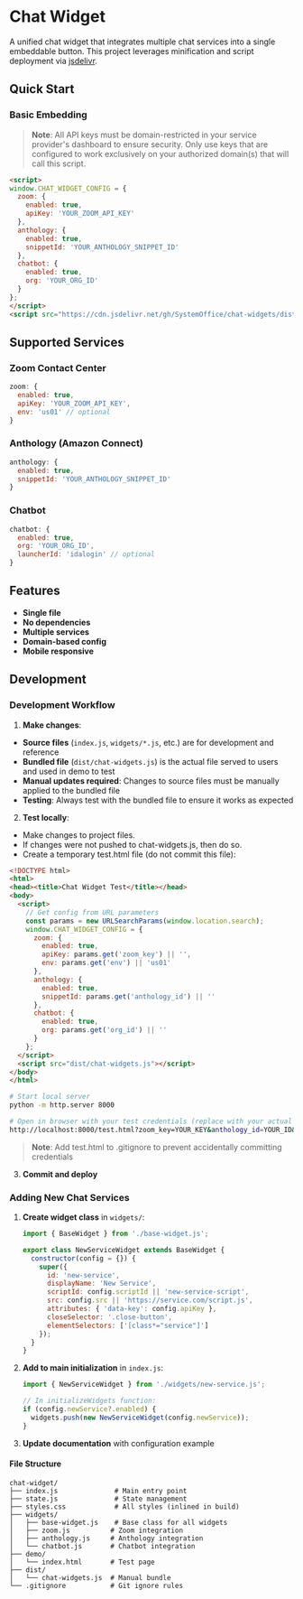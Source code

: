 # Chat Widget

A unified chat widget that integrates multiple chat services into a single embeddable button. This project leverages minification and script deployment via [jsdelivr](https://www.jsdelivr.com/).

## Quick Start

### Basic Embedding

> **Note**: All API keys must be domain-restricted in your service provider's dashboard to ensure security. Only use keys that are configured to work exclusively on your authorized domain(s) that will call this script.

```html
<script>
window.CHAT_WIDGET_CONFIG = {
  zoom: { 
    enabled: true, 
    apiKey: 'YOUR_ZOOM_API_KEY'
  },
  anthology: { 
    enabled: true, 
    snippetId: 'YOUR_ANTHOLOGY_SNIPPET_ID'
  },
  chatbot: { 
    enabled: true, 
    org: 'YOUR_ORG_ID'
  }
};
</script>
<script src="https://cdn.jsdelivr.net/gh/SystemOffice/chat-widgets/dist/chat-widgets.min.js"></script>
```

## Supported Services

### Zoom Contact Center
```javascript
zoom: {
  enabled: true,
  apiKey: 'YOUR_ZOOM_API_KEY',
  env: 'us01' // optional
}
```

### Anthology (Amazon Connect)
```javascript
anthology: {
  enabled: true,
  snippetId: 'YOUR_ANTHOLOGY_SNIPPET_ID'
}
```

### Chatbot
```javascript
chatbot: {
  enabled: true,
  org: 'YOUR_ORG_ID',
  launcherId: 'idalogin' // optional
}
```

## Features

- **Single file**
- **No dependencies**
- **Multiple services**
- **Domain-based config**
- **Mobile responsive**

## Development

### Development Workflow

1. **Make changes**:
- **Source files** (`index.js`, `widgets/*.js`, etc.) are for development and reference
- **Bundled file** (`dist/chat-widgets.js`) is the actual file served to users and used in demo to test
- **Manual updates required**: Changes to source files must be manually applied to the bundled file
- **Testing**: Always test with the bundled file to ensure it works as expected

2. **Test locally**:
  - Make changes to project files.
  - If changes were not pushed to chat-widgets.js, then do so.
  - Create a temporary test.html file (do not commit this file):

   ```html
   <!DOCTYPE html>
   <html>
   <head><title>Chat Widget Test</title></head>
   <body>
     <script>
       // Get config from URL parameters
       const params = new URLSearchParams(window.location.search);
       window.CHAT_WIDGET_CONFIG = {
         zoom: { 
           enabled: true,
           apiKey: params.get('zoom_key') || '',
           env: params.get('env') || 'us01'
         },
         anthology: {
           enabled: true,
           snippetId: params.get('anthology_id') || ''
         },
         chatbot: {
           enabled: true,
           org: params.get('org_id') || ''
         }
       };
     </script>
     <script src="dist/chat-widgets.js"></script>
   </body>
   </html>
   ```

   ```bash
   # Start local server
   python -m http.server 8000
   
   # Open in browser with your test credentials (replace with your actual keys)
   http://localhost:8000/test.html?zoom_key=YOUR_KEY&anthology_id=YOUR_ID&org_id=YOUR_ORG
   ```

   > **Note**: Add test.html to .gitignore to prevent accidentally committing credentials

3. **Commit and deploy**

### Adding New Chat Services

1. **Create widget class** in `widgets/`:
   ```javascript
   import { BaseWidget } from './base-widget.js';
   
   export class NewServiceWidget extends BaseWidget {
     constructor(config = {}) {
       super({
         id: 'new-service',
         displayName: 'New Service',
         scriptId: config.scriptId || 'new-service-script',
         src: config.src || 'https://service.com/script.js',
         attributes: { 'data-key': config.apiKey },
         closeSelector: '.close-button',
         elementSelectors: ['[class*="service"]']
       });
     }
   }
   ```

2. **Add to main initialization** in `index.js`:
   ```javascript
   import { NewServiceWidget } from './widgets/new-service.js';
   
   // In initializeWidgets function:
   if (config.newService?.enabled) {
     widgets.push(new NewServiceWidget(config.newService));
   }
   ```

3. **Update documentation** with configuration example

#### File Structure
```
chat-widget/
├── index.js              # Main entry point
├── state.js              # State management
├── styles.css            # All styles (inlined in build)
├── widgets/
│   ├── base-widget.js    # Base class for all widgets
│   ├── zoom.js          # Zoom integration
│   ├── anthology.js     # Anthology integration
│   └── chatbot.js       # Chatbot integration
├── demo/
│   └── index.html       # Test page
├── dist/
│   └── chat-widgets.js  # Manual bundle
└── .gitignore           # Git ignore rules
```
